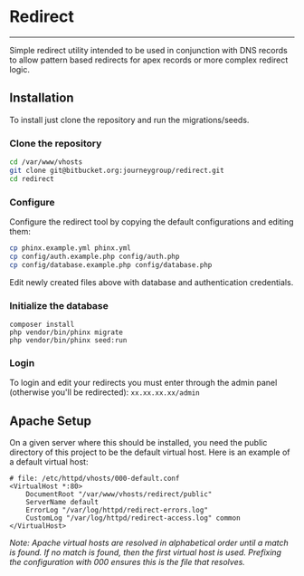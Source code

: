 # Redirect
----------

Simple redirect utility intended to be used in conjunction with DNS records to allow pattern based redirects for apex records or more complex redirect logic.

## Installation

To install just clone the repository and run the migrations/seeds.

### Clone the repository

```sh
cd /var/www/vhosts
git clone git@bitbucket.org:journeygroup/redirect.git
cd redirect
```

### Configure

Configure the redirect tool by copying the default configurations and editing them:

```sh
cp phinx.example.yml phinx.yml
cp config/auth.example.php config/auth.php
cp config/database.example.php config/database.php
```

Edit newly created files above with database and authentication credentials.

### Initialize the database

```
composer install
php vendor/bin/phinx migrate
php vendor/bin/phinx seed:run
```

### Login

To login and edit your redirects you must enter through the admin panel (otherwise you'll be redirected): `xx.xx.xx.xx/admin`

## Apache Setup

On a given server where this should be installed, you need the public directory of this project to be the default virtual host. Here is an example of a default virtual host:

```
# file: /etc/httpd/vhosts/000-default.conf
<VirtualHost *:80>
    DocumentRoot "/var/www/vhosts/redirect/public"
    ServerName default
    ErrorLog "/var/log/httpd/redirect-errors.log"
    CustomLog "/var/log/httpd/redirect-access.log" common
</VirtualHost>
```

_Note: Apache virtual hosts are resolved in alphabetical order until a match is found. If no match is found, then the first virtual host is used. Prefixing the configuration with 000 ensures this is the file that resolves._



